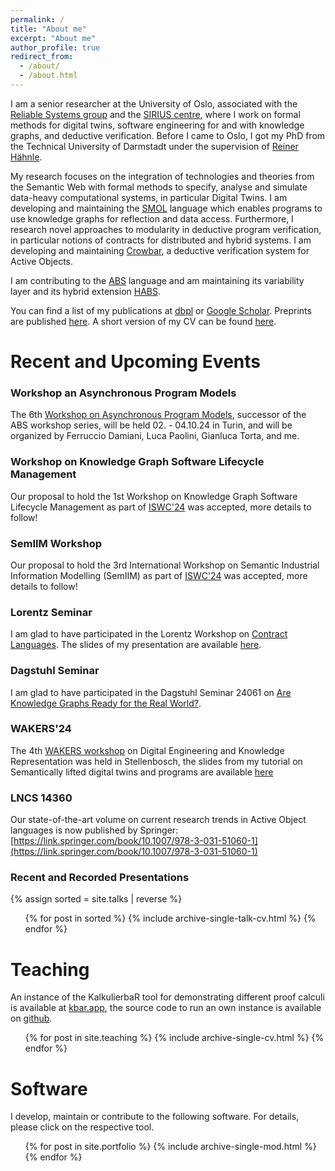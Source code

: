 ```yaml
---
permalink: /
title: "About me"
excerpt: "About me"
author_profile: true
redirect_from: 
  - /about/
  - /about.html
---
```


I am a senior researcher at the University of Oslo, associated with the [Reliable Systems group](https://www.mn.uio.no/ifi/english/research/groups/psy/index.html) 
and the [SIRIUS centre](https://sirius-labs.no), where I work on formal methods for digital twins, software engineering for and with knowledge graphs, and deductive verification.
Before I came to Oslo, I got my PhD from the Technical University of Darmstadt under the supervision of [Reiner Hähnle](https://www.informatik.tu-darmstadt.de/se/gruppenmitglieder/groupmembers_detailseite_30784.en.jsp).

My research focuses on the integration of technologies and theories from the Semantic Web with formal methods to specify, analyse and simulate data-heavy computational systems, in particular Digital Twins. I am developing and maintaining the [SMOL](https://smolang.org/) language which enables programs to use knowledge graphs for reflection and data access.
Furthermore, I research novel approaches to modularity in deductive program verification, in particular notions of contracts for distributed and hybrid systems.
I am developing and maintaining [Crowbar](https://github.com/Edkamb/crowbar-tool), a deductive verification system for Active Objects.

I am contributing to the [ABS](https://abs-models.org) language and am maintaining its variability layer and its hybrid extension [HABS](https://formbar.raillab.de/en/publications-and-tools/hybrid-abs/).

You can find a list of my publications at [dbpl](https://dblp.org/pid/177/7383.html) or [Google Scholar](https://scholar.google.com/citations?user=-GBTulYAAAAJ). Preprints are published [here](/publications/). A short version of my CV can be found [here](files/cv_short.pdf).

# Recent and Upcoming Events

### Workshop an Asynchronous Program Models
The 6th [Workshop on Asynchronous Program Models](https://edkamb.github.io/APM_24/), successor of the ABS workshop series, will be held 02. - 04.10.24 in Turin, 
and will be organized by Ferruccio Damiani, Luca Paolini, Gianluca Torta, and me.

### Workshop on Knowledge Graph Software Lifecycle Management
Our proposal to hold the 1st Workshop on Knowledge Graph Software Lifecycle Management as part of [ISWC'24](https://iswc2024.semanticweb.org) was accepted, more details to follow!

### SemIIM Workshop
Our proposal to hold the 3rd International Workshop on Semantic Industrial Information Modelling (SemIIM) as part of [ISWC'24](https://iswc2024.semanticweb.org) was accepted, more details to follow!

### Lorentz Seminar 
I am glad to have participated in the Lorentz Workshop on [Contract Languages](https://www.lorentzcenter.nl/contract-languages.html).
The slides of my presentation are available [here](files/lorentz.pdf).

### Dagstuhl Seminar
I am glad to have participated in the Dagstuhl Seminar 24061 on [Are Knowledge Graphs Ready for the Real World?](https://www.dagstuhl.de/seminars/seminar-calendar/seminar-details/24061).

### WAKERS'24

The 4th [WAKERS workshop](https://set.win.tue.nl/event/wakers-2024/) on Digital Engineering and Knowledge Representation was held in Stellenbosch, the
slides from my tutorial on Semantically lifted digital twins and programs are available [here](files/tutorial_kamburjan_wakers.pdf)

### LNCS 14360 

Our state-of-the-art volume on current research trends in Active Object languages is now published by Springer:
[https://link.springer.com/book/10.1007/978-3-031-51060-1](https://link.springer.com/book/10.1007/978-3-031-51060-1)



### Recent and Recorded Presentations
{% assign sorted = site.talks | reverse %}
  <ul>{% for post in sorted %}
    {% include archive-single-talk-cv.html %}
  {% endfor %}</ul>

# Teaching
An instance of the KalkulierbaR tool for demonstrating different proof calculi is available at [kbar.app](http://kbar.app), the source code to run an own instance is available on [github](https://github.com/kalkulierbar/kalkulierbar).

  <ul>{% for post in site.teaching %}
    {% include archive-single-cv.html %}
  {% endfor %}</ul>


# Software
I develop, maintain or contribute to the following software. For details, please click on the respective tool.

  <ul>{% for post in site.portfolio %}
    {% include archive-single-mod.html %}
  {% endfor %}</ul>

